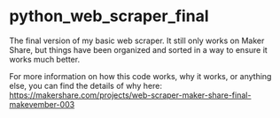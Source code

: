 # python_web_scraper_final
The final version of my basic web scraper. It still only works on Maker Share, but things have been organized and sorted in a way to ensure it works much better.

For more information on how this code works, why it works, or anything else, you can find the details of why here:
https://makershare.com/projects/web-scraper-maker-share-final-makevember-003
